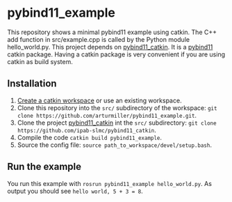 # pybind11_example
This repository shows a minimal pybind11 example using catkin. The C++ add function in src/example.cpp is called by the Python module hello_world.py. This project depends on [pybind11_catkin](https://github.com/ipab-slmc/pybind11_catkin). It is a [pybind11](https://github.com/pybind/pybind11) catkin package. Having a catkin package is very convenient if you are using catkin as build system.

## Installation
1. [Create a catkin workspace](https://catkin-tools.readthedocs.io/en/latest/quick_start.html#initializing-a-new-workspace) or use an existing workspace.
2. Clone this repository into the ```src/``` subdirectory of the workspace: ``git clone https://github.com/arturmiller/pybind11_example.git``.
3. Clone the project [pybind11_catkin](https://github.com/ipab-slmc/pybind11_catkin) int the ```src/``` subdirectory: ``git clone https://github.com/ipab-slmc/pybind11_catkin``. 
4. Compile the code ```catkin build pybind11_example```.
5. Source the config file: ```source path_to_workspace/devel/setup.bash```.

## Run the example
You run this example with ```rosrun pybind11_example hello_world.py```. As output you should see ```hello world, 5 + 3 = 8```.
